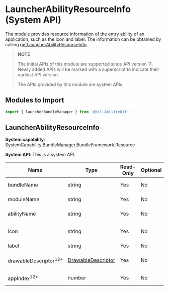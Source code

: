 # LauncherAbilityResourceInfo (System API)
<!--Kit: Ability Kit-->
<!--Subsystem: BundleManager-->
<!--Owner: @wanghang904-->
<!--Designer: @hanfeng6-->
<!--Tester: @kongjing2-->
<!--Adviser: @Brilliantry_Rui-->

The module provides resource information of the entry ability of an application, such as the icon and label. The information can be obtained by calling [getLauncherAbilityResourceInfo](js-apis-bundleResourceManager-sys.md#bundleresourcemanagergetlauncherabilityresourceinfo).

> **NOTE**
>
> The initial APIs of this module are supported since API version 11. Newly added APIs will be marked with a superscript to indicate their earliest API version.
>
> The APIs provided by this module are system APIs.

## Modules to Import

```ts
import { launcherBundleManager } from '@kit.AbilityKit';
```

## LauncherAbilityResourceInfo

**System capability**: SystemCapability.BundleManager.BundleFramework.Resource

**System API**: This is a system API.

| Name                     | Type  | Read-Only| Optional| Description                |
| ------------------------- | ------ | ---- | ---- | -------------------- |
| bundleName              | string | Yes  | No  | Bundle name of the application.|
| moduleName              | string | Yes  | No  | Module name of the application.|
| abilityName              | string | Yes  | No  | Name of the entry ability.|
| icon              | string | Yes  | No  | Application icon, which is encoded using Base64. |
| label                     | string | Yes  | No  | Application label.|
| drawableDescriptor<sup>12+</sup>                     | [DrawableDescriptor](../apis-arkui/js-apis-arkui-drawableDescriptor-sys.md) | Yes  | No  | drawableDescriptor object of the application icon.|
| appIndex<sup>12+</sup>           | number | Yes  | No  | Index of an application clone.|
